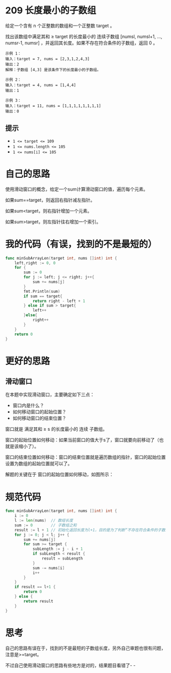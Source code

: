 # 209 长度最小的子数组

给定一个含有 n 个正整数的数组和一个正整数 target 。

找出该数组中满足其和 ≥ target 的长度最小的 连续子数组 [numsl, numsl+1, ..., numsr-1, numsr] ，并返回其长度。如果不存在符合条件的子数组，返回 0 。

```
示例 1：
输入：target = 7, nums = [2,3,1,2,4,3]
输出：2
解释：子数组 [4,3] 是该条件下的长度最小的子数组。

示例 2：
输入：target = 4, nums = [1,4,4]
输出：1

示例 3：
输入：target = 11, nums = [1,1,1,1,1,1,1,1]
输出：0
```

## 提示

- `1 <= target <= 109`
- `1 <= nums.length <= 105`
- `1 <= nums[i] <= 105`

# 自己的思路

使用滑动窗口的概念，给定一个sum计算滑动窗口的值，遍历每个元素。

如果sum==target，则返回右指针减左指针。

如果sum<target，则右指针增加一个元素。

如果sum>target，则左指针往右增加一个索引。

# 我的代码（有误，找到的不是最短的）

```go
func minSubArrayLen(target int, nums []int) int {
    left,right := 0, 0
    for {
        sum := 0
        for j := left; j <= right; j++{
            sum += nums[j]
        }
        fmt.Println(sum)
        if sum == target{
            return right - left + 1
        } else if sum > target{
            left++
        }else{
            right++
        }
    }
    return 0
}
```

# 更好的思路

## 滑动窗口

在本题中实现滑动窗口，主要确定如下三点：

- 窗口内是什么？
- 如何移动窗口的起始位置？
- 如何移动窗口的结束位置？

窗口就是 满足其和 ≥ s 的长度最小的 连续 子数组。

窗口的起始位置如何移动：如果当前窗口的值大于s了，窗口就要向前移动了（也就是该缩小了）。

窗口的结束位置如何移动：窗口的结束位置就是遍历数组的指针，窗口的起始位置设置为数组的起始位置就可以了。

解题的关键在于 窗口的起始位置如何移动，如图所示：

# 规范代码

```go
func minSubArrayLen(target int, nums []int) int {
    i := 0
    l := len(nums)  // 数组长度
    sum := 0        // 子数组之和
    result := l + 1 // 初始化返回长度为l+1，目的是为了判断“不存在符合条件的子数组，返回0”的情况
    for j := 0; j < l; j++ {
        sum += nums[j]
        for sum >= target {
            subLength := j - i + 1
            if subLength < result {
                result = subLength
            }
            sum -= nums[i]
            i++
        }
    }
    if result == l+1 {
        return 0
    } else {
        return result
    }
}
```

# 思考

自己的思路有误在于，找到的不是最短的子数组长度，另外自己审题也很有问题，注意是>=target。

不过自己使用滑动窗口的思路有些地方是对的，结果题目看错了- -

